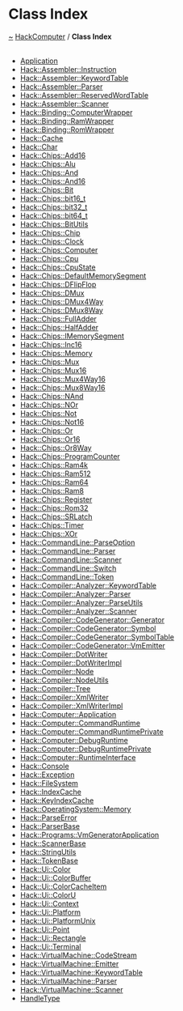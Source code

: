 <a id="class-index"></a>
<h1>Class Index</h1>
<a href="https://github.com/CharlesCarley/HackComputer#~">~</a>
<a href="index.md#index">HackComputer</a>
<span class="inline-text">/</span>
<span class="bold-text"><b>Class Index</b></span>
<br/>
<br/>
<ul>
<li><a href="a00930.md#application">Application</a>
</li>
<li><a href="a00926.md#instruction">Hack::Assembler::Instruction</a>
</li>
<li><a href="a00938.md#keywordtable">Hack::Assembler::KeywordTable</a>
</li>
<li><a href="a00934.md#parser">Hack::Assembler::Parser</a>
</li>
<li><a href="a00942.md#reservedwordtable">Hack::Assembler::ReservedWordTable</a>
</li>
<li><a href="a00946.md#scanner">Hack::Assembler::Scanner</a>
</li>
<li><a href="a00962.md#computerwrapper">Hack::Binding::ComputerWrapper</a>
</li>
<li><a href="a00958.md#ramwrapper">Hack::Binding::RamWrapper</a>
</li>
<li><a href="a00954.md#romwrapper">Hack::Binding::RomWrapper</a>
</li>
<li><a href="a01278.md#cache">Hack::Cache</a>
</li>
<li><a href="a01238.md#char">Hack::Char</a>
</li>
<li><a href="a00966.md#add16">Hack::Chips::Add16</a>
</li>
<li><a href="a00970.md#alu">Hack::Chips::Alu</a>
</li>
<li><a href="a00974.md#and">Hack::Chips::And</a>
</li>
<li><a href="a00978.md#and16">Hack::Chips::And16</a>
</li>
<li><a href="a00982.md#bit">Hack::Chips::Bit</a>
</li>
<li><a href="a00986.md#bit16_t">Hack::Chips::bit16_t</a>
</li>
<li><a href="a00990.md#bit32_t">Hack::Chips::bit32_t</a>
</li>
<li><a href="a00994.md#bit64_t">Hack::Chips::bit64_t</a>
</li>
<li><a href="a00998.md#bitutils">Hack::Chips::BitUtils</a>
</li>
<li><a href="a01002.md#chip">Hack::Chips::Chip</a>
</li>
<li><a href="a01006.md#clock">Hack::Chips::Clock</a>
</li>
<li><a href="a01014.md#computer">Hack::Chips::Computer</a>
</li>
<li><a href="a01018.md#cpu">Hack::Chips::Cpu</a>
</li>
<li><a href="a01010.md#cpustate">Hack::Chips::CpuState</a>
</li>
<li><a href="a01022.md#defaultmemorysegment">Hack::Chips::DefaultMemorySegment</a>
</li>
<li><a href="a01026.md#dflipflop">Hack::Chips::DFlipFlop</a>
</li>
<li><a href="a01030.md#dmux">Hack::Chips::DMux</a>
</li>
<li><a href="a01034.md#dmux4way">Hack::Chips::DMux4Way</a>
</li>
<li><a href="a01038.md#dmux8way">Hack::Chips::DMux8Way</a>
</li>
<li><a href="a01042.md#fulladder">Hack::Chips::FullAdder</a>
</li>
<li><a href="a01046.md#halfadder">Hack::Chips::HalfAdder</a>
</li>
<li><a href="a01050.md#imemorysegment">Hack::Chips::IMemorySegment</a>
</li>
<li><a href="a01054.md#inc16">Hack::Chips::Inc16</a>
</li>
<li><a href="a01058.md#memory">Hack::Chips::Memory</a>
</li>
<li><a href="a01062.md#mux">Hack::Chips::Mux</a>
</li>
<li><a href="a01066.md#mux16">Hack::Chips::Mux16</a>
</li>
<li><a href="a01070.md#mux4way16">Hack::Chips::Mux4Way16</a>
</li>
<li><a href="a01074.md#mux8way16">Hack::Chips::Mux8Way16</a>
</li>
<li><a href="a01078.md#nand">Hack::Chips::NAnd</a>
</li>
<li><a href="a01082.md#nor">Hack::Chips::NOr</a>
</li>
<li><a href="a01086.md#not">Hack::Chips::Not</a>
</li>
<li><a href="a01090.md#not16">Hack::Chips::Not16</a>
</li>
<li><a href="a01094.md#or">Hack::Chips::Or</a>
</li>
<li><a href="a01098.md#or16">Hack::Chips::Or16</a>
</li>
<li><a href="a01102.md#or8way">Hack::Chips::Or8Way</a>
</li>
<li><a href="a01106.md#programcounter">Hack::Chips::ProgramCounter</a>
</li>
<li><a href="a01110.md#ram4k">Hack::Chips::Ram4k</a>
</li>
<li><a href="a01114.md#ram512">Hack::Chips::Ram512</a>
</li>
<li><a href="a01118.md#ram64">Hack::Chips::Ram64</a>
</li>
<li><a href="a01122.md#ram8">Hack::Chips::Ram8</a>
</li>
<li><a href="a01126.md#register">Hack::Chips::Register</a>
</li>
<li><a href="a01130.md#rom32">Hack::Chips::Rom32</a>
</li>
<li><a href="a01134.md#srlatch">Hack::Chips::SRLatch</a>
</li>
<li><a href="a01138.md#timer">Hack::Chips::Timer</a>
</li>
<li><a href="a01142.md#xor">Hack::Chips::XOr</a>
</li>
<li><a href="a01246.md#parseoption">Hack::CommandLine::ParseOption</a>
</li>
<li><a href="a01250.md#parser">Hack::CommandLine::Parser</a>
</li>
<li><a href="a01254.md#scanner">Hack::CommandLine::Scanner</a>
</li>
<li><a href="a01242.md#switch">Hack::CommandLine::Switch</a>
</li>
<li><a href="a01258.md#token">Hack::CommandLine::Token</a>
</li>
<li><a href="a01154.md#keywordtable">Hack::Compiler::Analyzer::KeywordTable</a>
</li>
<li><a href="a01146.md#parser">Hack::Compiler::Analyzer::Parser</a>
</li>
<li><a href="a01150.md#parseutils">Hack::Compiler::Analyzer::ParseUtils</a>
</li>
<li><a href="a01158.md#scanner">Hack::Compiler::Analyzer::Scanner</a>
</li>
<li><a href="a01190.md#generator">Hack::Compiler::CodeGenerator::Generator</a>
</li>
<li><a href="a01198.md#symbol">Hack::Compiler::CodeGenerator::Symbol</a>
</li>
<li><a href="a01202.md#symboltable">Hack::Compiler::CodeGenerator::SymbolTable</a>
</li>
<li><a href="a01206.md#vmemitter">Hack::Compiler::CodeGenerator::VmEmitter</a>
</li>
<li><a href="a01166.md#dotwriter">Hack::Compiler::DotWriter</a>
</li>
<li><a href="a01162.md#dotwriterimpl">Hack::Compiler::DotWriterImpl</a>
</li>
<li><a href="a01170.md#node">Hack::Compiler::Node</a>
</li>
<li><a href="a01174.md#nodeutils">Hack::Compiler::NodeUtils</a>
</li>
<li><a href="a01178.md#tree">Hack::Compiler::Tree</a>
</li>
<li><a href="a01186.md#xmlwriter">Hack::Compiler::XmlWriter</a>
</li>
<li><a href="a01182.md#xmlwriterimpl">Hack::Compiler::XmlWriterImpl</a>
</li>
<li><a href="a01210.md#application">Hack::Computer::Application</a>
</li>
<li><a href="a01218.md#commandruntime">Hack::Computer::CommandRuntime</a>
</li>
<li><a href="a01214.md#commandruntimeprivate">Hack::Computer::CommandRuntimePrivate</a>
</li>
<li><a href="a01226.md#debugruntime">Hack::Computer::DebugRuntime</a>
</li>
<li><a href="a01222.md#debugruntimeprivate">Hack::Computer::DebugRuntimePrivate</a>
</li>
<li><a href="a01230.md#runtimeinterface">Hack::Computer::RuntimeInterface</a>
</li>
<li><a href="a01262.md#console">Hack::Console</a>
</li>
<li><a href="a01266.md#exception">Hack::Exception</a>
</li>
<li><a href="a01270.md#filesystem">Hack::FileSystem</a>
</li>
<li><a href="a01274.md#indexcache">Hack::IndexCache</a>
</li>
<li><a href="a01282.md#keyindexcache">Hack::KeyIndexCache</a>
</li>
<li><a href="a01234.md#memory">Hack::OperatingSystem::Memory</a>
</li>
<li><a href="a01286.md#parseerror">Hack::ParseError</a>
</li>
<li><a href="a01290.md#parserbase">Hack::ParserBase</a>
</li>
<li><a href="a01194.md#vmgeneratorapplication">Hack::Programs::VmGeneratorApplication</a>
</li>
<li><a href="a01294.md#scannerbase">Hack::ScannerBase</a>
</li>
<li><a href="a01302.md#stringutils">Hack::StringUtils</a>
</li>
<li><a href="a01298.md#tokenbase">Hack::TokenBase</a>
</li>
<li><a href="a01330.md#color">Hack::Ui::Color</a>
</li>
<li><a href="a01326.md#colorbuffer">Hack::Ui::ColorBuffer</a>
</li>
<li><a href="a01306.md#colorcacheitem">Hack::Ui::ColorCacheItem</a>
</li>
<li><a href="a01322.md#coloru">Hack::Ui::ColorU</a>
</li>
<li><a href="a01310.md#context">Hack::Ui::Context</a>
</li>
<li><a href="a01334.md#platform">Hack::Ui::Platform</a>
</li>
<li><a href="a01342.md#platformunix">Hack::Ui::PlatformUnix</a>
</li>
<li><a href="a01314.md#point">Hack::Ui::Point</a>
</li>
<li><a href="a01318.md#rectangle">Hack::Ui::Rectangle</a>
</li>
<li><a href="a01338.md#terminal">Hack::Ui::Terminal</a>
</li>
<li><a href="a01346.md#codestream">Hack::VirtualMachine::CodeStream</a>
</li>
<li><a href="a01350.md#emitter">Hack::VirtualMachine::Emitter</a>
</li>
<li><a href="a01358.md#keywordtable">Hack::VirtualMachine::KeywordTable</a>
</li>
<li><a href="a01354.md#parser">Hack::VirtualMachine::Parser</a>
</li>
<li><a href="a01362.md#scanner">Hack::VirtualMachine::Scanner</a>
</li>
<li><a href="a00950.md#handletype">HandleType</a>
</li>
</ul>
</div>
</div>
</body>
</html>

